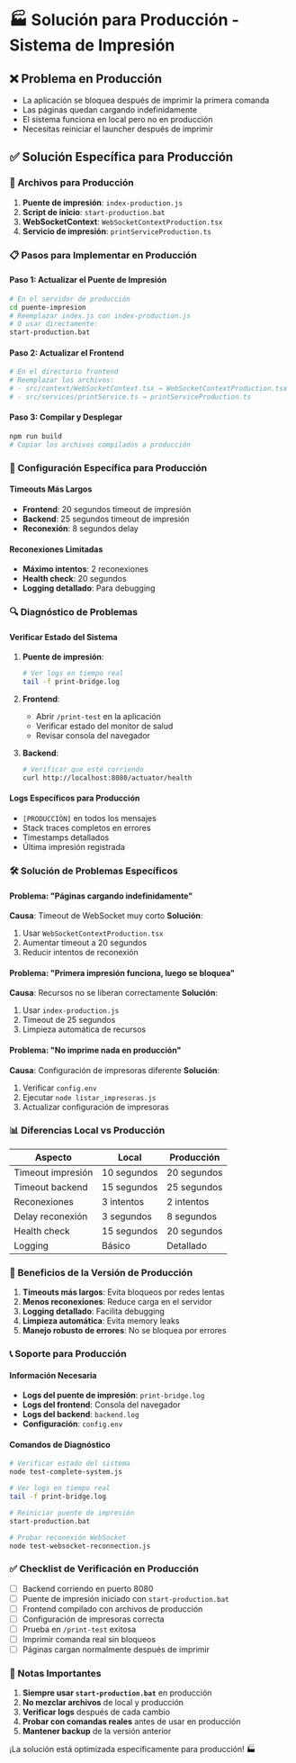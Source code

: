 # 🏭 Solución para Producción - Sistema de Impresión

## ❌ Problema en Producción
- La aplicación se bloquea después de imprimir la primera comanda
- Las páginas quedan cargando indefinidamente
- El sistema funciona en local pero no en producción
- Necesitas reiniciar el launcher después de imprimir

## ✅ Solución Específica para Producción

### 🔧 Archivos para Producción

1. **Puente de impresión**: `index-production.js`
2. **Script de inicio**: `start-production.bat`
3. **WebSocketContext**: `WebSocketContextProduction.tsx`
4. **Servicio de impresión**: `printServiceProduction.ts`

### 📋 Pasos para Implementar en Producción

#### Paso 1: Actualizar el Puente de Impresión
```bash
# En el servidor de producción
cd puente-impresion
# Reemplazar index.js con index-production.js
# O usar directamente:
start-production.bat
```

#### Paso 2: Actualizar el Frontend
```bash
# En el directorio frontend
# Reemplazar los archivos:
# - src/context/WebSocketContext.tsx → WebSocketContextProduction.tsx
# - src/services/printService.ts → printServiceProduction.ts
```

#### Paso 3: Compilar y Desplegar
```bash
npm run build
# Copiar los archivos compilados a producción
```

### 🚀 Configuración Específica para Producción

#### Timeouts Más Largos
- **Frontend**: 20 segundos timeout de impresión
- **Backend**: 25 segundos timeout de impresión
- **Reconexión**: 8 segundos delay

#### Reconexiones Limitadas
- **Máximo intentos**: 2 reconexiones
- **Health check**: 20 segundos
- **Logging detallado**: Para debugging

### 🔍 Diagnóstico de Problemas

#### Verificar Estado del Sistema
1. **Puente de impresión**:
   ```bash
   # Ver logs en tiempo real
   tail -f print-bridge.log
   ```

2. **Frontend**:
   - Abrir `/print-test` en la aplicación
   - Verificar estado del monitor de salud
   - Revisar consola del navegador

3. **Backend**:
   ```bash
   # Verificar que esté corriendo
   curl http://localhost:8080/actuator/health
   ```

#### Logs Específicos para Producción
- `[PRODUCCIÓN]` en todos los mensajes
- Stack traces completos en errores
- Timestamps detallados
- Última impresión registrada

### 🛠️ Solución de Problemas Específicos

#### Problema: "Páginas cargando indefinidamente"
**Causa**: Timeout de WebSocket muy corto
**Solución**: 
1. Usar `WebSocketContextProduction.tsx`
2. Aumentar timeout a 20 segundos
3. Reducir intentos de reconexión

#### Problema: "Primera impresión funciona, luego se bloquea"
**Causa**: Recursos no se liberan correctamente
**Solución**:
1. Usar `index-production.js`
2. Timeout de 25 segundos
3. Limpieza automática de recursos

#### Problema: "No imprime nada en producción"
**Causa**: Configuración de impresoras diferente
**Solución**:
1. Verificar `config.env`
2. Ejecutar `node listar_impresoras.js`
3. Actualizar configuración de impresoras

### 📊 Diferencias Local vs Producción

| Aspecto | Local | Producción |
|---------|-------|------------|
| Timeout impresión | 10 segundos | 20 segundos |
| Timeout backend | 15 segundos | 25 segundos |
| Reconexiones | 3 intentos | 2 intentos |
| Delay reconexión | 3 segundos | 8 segundos |
| Health check | 15 segundos | 20 segundos |
| Logging | Básico | Detallado |

### 🎯 Beneficios de la Versión de Producción

1. **Timeouts más largos**: Evita bloqueos por redes lentas
2. **Menos reconexiones**: Reduce carga en el servidor
3. **Logging detallado**: Facilita debugging
4. **Limpieza automática**: Evita memory leaks
5. **Manejo robusto de errores**: No se bloquea por errores

### 📞 Soporte para Producción

#### Información Necesaria
- **Logs del puente de impresión**: `print-bridge.log`
- **Logs del frontend**: Consola del navegador
- **Logs del backend**: `backend.log`
- **Configuración**: `config.env`

#### Comandos de Diagnóstico
```bash
# Verificar estado del sistema
node test-complete-system.js

# Ver logs en tiempo real
tail -f print-bridge.log

# Reiniciar puente de impresión
start-production.bat

# Probar reconexión WebSocket
node test-websocket-reconnection.js
```

### ✅ Checklist de Verificación en Producción

- [ ] Backend corriendo en puerto 8080
- [ ] Puente de impresión iniciado con `start-production.bat`
- [ ] Frontend compilado con archivos de producción
- [ ] Configuración de impresoras correcta
- [ ] Prueba en `/print-test` exitosa
- [ ] Imprimir comanda real sin bloqueos
- [ ] Páginas cargan normalmente después de imprimir

### 🚨 Notas Importantes

1. **Siempre usar `start-production.bat`** en producción
2. **No mezclar archivos** de local y producción
3. **Verificar logs** después de cada cambio
4. **Probar con comandas reales** antes de usar en producción
5. **Mantener backup** de la versión anterior

¡La solución está optimizada específicamente para producción! 🏭 